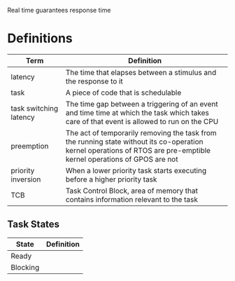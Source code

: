 Real time guarantees response time

# Definitions

Term | Definition
-|-
latency                | The time that elapses between a stimulus and the response to it
task                   | A piece of code that is schedulable
task switching latency | The time gap between a triggering of an event and time time at which the task which takes care of that event is allowed to run on the CPU
preemption             | The act of temporarily removing the task from the running state without its co-operation <br>kernel operations of RTOS are pre-emptible <br>kernel operations of GPOS are not
priority inversion    | When a lower priority task starts executing before a higher priority task
TCB                   | Task Control Block, area of memory that contains information relevant to the task

## Task States
State         | Definition
-|-
Ready         |
Blocking      |




